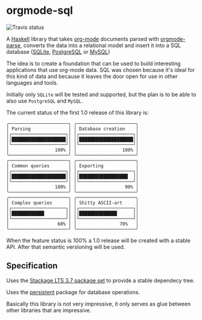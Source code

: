 # orgmode-sql

![Travis status](https://api.travis-ci.org/rzetterberg/orgmode-sql.svg)

A [Haskell](https://www.haskell.org/) library that takes [org-mode](http://orgmode.org/)
documents parsed with [orgmode-parse](https://hackage.haskell.org/package/orgmode-parse),
converts the data into a relational model and insert it into a SQL database
([SQLite](https://www.sqlite.org/), [PostgreSQL](http://www.postgresql.org/)
or [MySQL](https://www.mysql.com/))

The idea is to create a foundation that can be used to build interesting
applications that use org-mode data. SQL was chosen because it's ideal for
this kind of data and because it leaves the door open for use in other
languages and tools.

Initially only `SQLite` will be tested and supported, but the plan is to be able
to also use `PostgreSQL` and `MySQL`.

The current status of the first 1.0 release of this library is:

```
╭──────────────────────╮ ╭──────────────────────╮
│ Parsing              │ │ Database creation    │
│┌────────────────────┐│ │┌────────────────────┐│
││████████████████████││ ││████████████████████││
│└────────────────────┘│ │└────────────────────┘│
│                 100% │ │                 100% │
╰──────────────────────╯ ╰──────────────────────╯
╭──────────────────────╮ ╭──────────────────────╮
│ Common queries       │ │ Exporting            │
│┌────────────────────┐│ │┌────────────────────┐│
││████████████████████││ ││██████████████████  ││
│└────────────────────┘│ │└────────────────────┘│
│                 100% │ │                  90% │
╰──────────────────────╯ ╰──────────────────────╯
╭──────────────────────╮ ╭──────────────────────╮
│ Complex queries      │ │ Shitty ASCII-art     │
│┌────────────────────┐│ │┌────────────────────┐│
││████████████        ││ ││██████████████      ││
│└────────────────────┘│ │└────────────────────┘│
│                  60% │ │                70%   │
╰──────────────────────╯ ╰──────────────────────╯
```

When the feature status is 100% a 1.0 release will be created with a stable API.
After that semantic versioning will be used.

## Specification

Uses the [Stackage LTS 3.7 package set](https://www.stackage.org/lts-3.7) to
provide a stable dependecy tree.

Uses the [persistent](https://hackage.haskell.org/package/persistent) package
for database operations.

Basically this library is not very impressive, it only serves as glue between
other libraries that are impressive.
